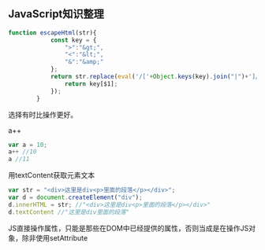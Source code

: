 ## JavaScript知识整理

```javascript
function escapeHtml(str){
            const key = {
                ">":"&gt;",
                "<":"&lt;",
                "&":"&amp;"
            };
            return str.replace(eval('/['+Object.keys(key).join("|")+']/g'),function($1){
                return key[$1];
            });
        }
```

选择有时比操作更好。

a++

```javascript
var a = 10;
a++ //10
a //11
```

用textContent获取元素文本

```javascript
var str = "<div>这里是div<p>里面的段落</p></div>";
var d = document.createElement("div");
d.innerHTML = str; //"<div>这里是div<p>里面的段落</p></div>"
d.textContent //"这里是div里面的段落"
```

JS直接操作属性，只能是那些在DOM中已经提供的属性，否则当成是在操作JS对象，除非使用setAttribute